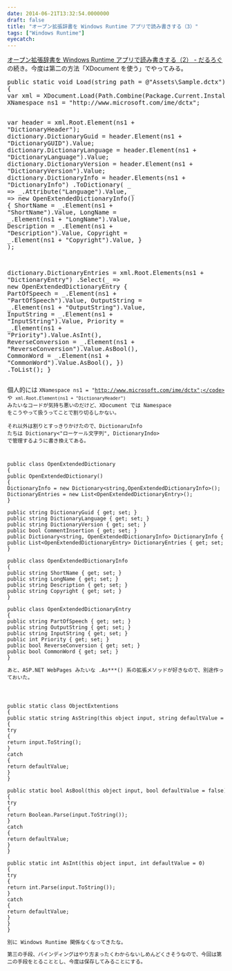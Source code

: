 ```yaml
---
date: 2014-06-21T13:32:54.0000000
draft: false
title: "オープン拡張辞書を Windows Runtime アプリで読み書きする（3）"
tags: ["Windows Runtime"]
eyecatch: 
---
```

<p><a href="https://blog.daruyanagi.jp/entry/2014/06/20/160824">&#x30AA;&#x30FC;&#x30D7;&#x30F3;&#x62E1;&#x5F35;&#x8F9E;&#x66F8;&#x3092; Windows Runtime &#x30A2;&#x30D7;&#x30EA;&#x3067;&#x8AAD;&#x307F;&#x66F8;&#x304D;&#x3059;&#x308B;&#xFF08;2&#xFF09; - &#x3060;&#x308B;&#x308D;&#x3050;</a> の続き。今度は第二の方法「XDocument を使う」でやってみる。</p>
<pre class="code lang-cs" data-lang="cs" data-unlink><span class="synType">public</span> <span class="synType">static</span> <span class="synType">void</span> Load(<span class="synType">string</span> path = <span class="synSpecial">@</span><span class="synConstant">&quot;Assets\Sample.dctx&quot;</span>)
{
var xml = XDocument.Load(Path.Combine(Package.Current.InstalledLocation.Path, path));
XNamespace ns1 = <span class="synConstant">&quot;http://www.microsoft.com/ime/dctx&quot;</span>;

var header = xml.Root.Element(ns1 + <span class="synConstant">&quot;DictionaryHeader&quot;</span>);
dictionary.DictionaryGuid = header.Element(ns1 + <span class="synConstant">&quot;DictionaryGUID&quot;</span>).Value;
dictionary.DictionaryLanguage = header.Element(ns1 + <span class="synConstant">&quot;DictionaryLanguage&quot;</span>).Value;
dictionary.DictionaryVersion = header.Element(ns1 + <span class="synConstant">&quot;DictionaryVersion&quot;</span>).Value;
dictionary.DictionaryInfo = header.Elements(ns1 + <span class="synConstant">&quot;DictionaryInfo&quot;</span>)
.ToDictionary(
_ =&gt; _.Attribute(<span class="synConstant">&quot;Language&quot;</span>).Value,
_ =&gt; <span class="synStatement">new</span> OpenExtendedDictionaryInfo()
{
ShortName = _.Element(ns1 + <span class="synConstant">&quot;ShortName&quot;</span>).Value,
LongName = _.Element(ns1 + <span class="synConstant">&quot;LongName&quot;</span>).Value,
Description = _.Element(ns1 + <span class="synConstant">&quot;Description&quot;</span>).Value,
Copyright = _.Element(ns1 + <span class="synConstant">&quot;Copyright&quot;</span>).Value,
}
);

dictionary.DictionaryEntries = xml.Root.Elements(ns1 + <span class="synConstant">&quot;DictionaryEntry&quot;</span>)
.Select(_ =&gt; <span class="synStatement">new</span> OpenExtendedDictionaryEntry
{
PartOfSpeech = _.Element(ns1 + <span class="synConstant">&quot;PartOfSpeech&quot;</span>).Value,
OutputString = _.Element(ns1 + <span class="synConstant">&quot;OutputString&quot;</span>).Value,
InputString = _.Element(ns1 + <span class="synConstant">&quot;InputString&quot;</span>).Value,
Priority = _.Element(ns1 + <span class="synConstant">&quot;Priority&quot;</span>).Value.AsInt(),
ReverseConversion = _.Element(ns1 + <span class="synConstant">&quot;ReverseConversion&quot;</span>).Value.AsBool(),
CommonWord = _.Element(ns1 + <span class="synConstant">&quot;CommonWord&quot;</span>).Value.AsBool(),
})
.ToList();
}
</pre><p>個人的には <code>XNamespace ns1 = "http://www.microsoft.com/ime/dctx";</code> や <code>xml.Root.Element(ns1 + "DictionaryHeader")</code> みたいなコードが気持ち悪いのだけど、XDocument では Namespace をこうやって扱うってことで割り切るしかない。</p><p>それ以外は割りとすっきりかけたので、DictionaruInfo たちは Dictionary<"ローケール文字列", DictionaryIndo> で管理するように書き換えてある。</p>
<pre class="code lang-cs" data-lang="cs" data-unlink><span class="synType">public</span> <span class="synType">class</span> OpenExtendedDictionary
{
<span class="synType">public</span> OpenExtendedDictionary()
{
DictionaryInfo = <span class="synStatement">new</span> Dictionary&lt;<span class="synType">string</span>,OpenExtendedDictionaryInfo&gt;();
DictionaryEntries = <span class="synStatement">new</span> List&lt;OpenExtendedDictionaryEntry&gt;();
}

<span class="synType">public</span> <span class="synType">string</span> DictionaryGuid { get; set; }
<span class="synType">public</span> <span class="synType">string</span> DictionaryLanguage { get; set; }
<span class="synType">public</span> <span class="synType">string</span> DictionaryVersion { get; set; }
<span class="synType">public</span> <span class="synType">bool</span> CommentInsertion { get; set; }
<span class="synType">public</span> Dictionary&lt;<span class="synType">string</span>, OpenExtendedDictionaryInfo&gt; DictionaryInfo { get; set; }
<span class="synType">public</span> List&lt;OpenExtendedDictionaryEntry&gt; DictionaryEntries { get; set; }
}

<span class="synType">public</span> <span class="synType">class</span> OpenExtendedDictionaryInfo
{
<span class="synType">public</span> <span class="synType">string</span> ShortName { get; set; }
<span class="synType">public</span> <span class="synType">string</span> LongName { get; set; }
<span class="synType">public</span> <span class="synType">string</span> Description { get; set; }
<span class="synType">public</span> <span class="synType">string</span> Copyright { get; set; }
}

<span class="synType">public</span> <span class="synType">class</span> OpenExtendedDictionaryEntry
{
<span class="synType">public</span> <span class="synType">string</span> PartOfSpeech { get; set; }
<span class="synType">public</span> <span class="synType">string</span> OutputString { get; set; }
<span class="synType">public</span> <span class="synType">string</span> InputString { get; set; }
<span class="synType">public</span> <span class="synType">int</span> Priority { get; set; }
<span class="synType">public</span> <span class="synType">bool</span> ReverseConversion { get; set; }
<span class="synType">public</span> <span class="synType">bool</span> CommonWord { get; set; }
}
</pre><p>あと、ASP.NET WebPages みたいな .As***() 系の拡張メソッドが好きなので、別途作っておいた。</p>
<pre class="code lang-cs" data-lang="cs" data-unlink><span class="synType">public</span> <span class="synType">static</span> <span class="synType">class</span> ObjectExtentions
{
<span class="synType">public</span> <span class="synType">static</span> <span class="synType">string</span> AsString(<span class="synStatement">this</span> <span class="synType">object</span> input, <span class="synType">string</span> defaultValue = <span class="synConstant">&quot;&quot;</span>)
{
<span class="synStatement">try</span>
{
<span class="synStatement">return</span> input.ToString();
}
<span class="synStatement">catch</span>
{
<span class="synStatement">return</span> defaultValue;
}
}

<span class="synType">public</span> <span class="synType">static</span> <span class="synType">bool</span> AsBool(<span class="synStatement">this</span> <span class="synType">object</span> input, <span class="synType">bool</span> defaultValue = <span class="synConstant">false</span>)
{
<span class="synStatement">try</span>
{
<span class="synStatement">return</span> Boolean.Parse(input.ToString());
}
<span class="synStatement">catch</span>
{
<span class="synStatement">return</span> defaultValue;
}
}

<span class="synType">public</span> <span class="synType">static</span> <span class="synType">int</span> AsInt(<span class="synStatement">this</span> <span class="synType">object</span> input, <span class="synType">int</span> defaultValue = <span class="synConstant">0</span>)
{
<span class="synStatement">try</span>
{
<span class="synStatement">return</span> <span class="synType">int</span>.Parse(input.ToString());
}
<span class="synStatement">catch</span>
{
<span class="synStatement">return</span> defaultValue;
}
}
}
</pre><p>別に Windows Runtime 関係なくなってきたな。</p><p>第三の手段、バインディングはやり方まったくわからないしめんどくさそうなので、今回は第二の手段をとることとし、今度は保存してみることにする。</p>
